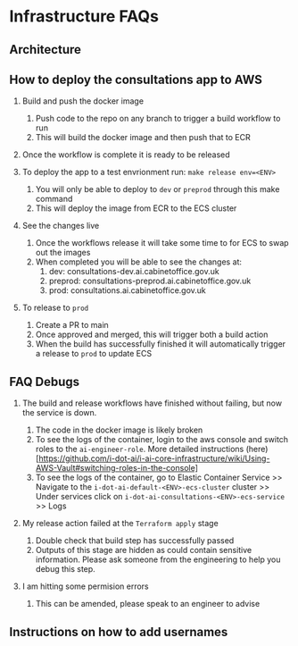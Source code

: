# Infrastructure FAQs

## Architecture


## How to deploy the consultations app to AWS
1. Build and push the docker image
   1. Push code to the repo on any branch to trigger a build workflow to run
   2. This will build the docker image and then push that to ECR
   
2. Once the workflow is complete it is ready to be released

3. To deploy the app to a test envrionment run: `make release env=<ENV>`
   1. You will only be able to deploy to `dev` or `preprod` through this make command
   2. This will deploy the image from ECR to the ECS cluster

4. See the changes live 
   1. Once the workflows release it will take some time to for ECS to swap out the images
   2. When completed you will be able to see the changes at:
      1. dev: consultations-dev.ai.cabinetoffice.gov.uk
      2. preprod: consultations-preprod.ai.cabinetoffice.gov.uk
      3. prod: consultations.ai.cabinetoffice.gov.uk

5. To release to `prod` 
   1. Create a PR to main
   2. Once approved and merged, this will trigger both a build action
   3. When the build has successfully finished it will automatically trigger a release to `prod` to update ECS

## FAQ Debugs
1. The build and release workflows have finished without failing, but now the service is down.
   1. The code in the docker image is likely broken
   2. To see the logs of the container, login to the aws console and switch roles to the `ai-engineer-role`. More detailed instructions (here)[https://github.com/i-dot-ai/i-ai-core-infrastructure/wiki/Using-AWS-Vault#switching-roles-in-the-console]
   3. To see the logs of the container, go to Elastic Container Service >> Navigate to the `i-dot-ai-default-<ENV>-ecs-cluster` cluster >> Under services click on `i-dot-ai-consultations-<ENV>-ecs-service` >> Logs
   
2. My release action failed at the `Terraform apply` stage
   1. Double check that build step has successfully passed
   2. Outputs of this stage are hidden as could contain sensitive information. Please ask someone from the engineering to help you debug this step. 

3. I am hitting some permision errors
   1. This can be amended, please speak to an engineer to advise


## Instructions on how to add usernames
